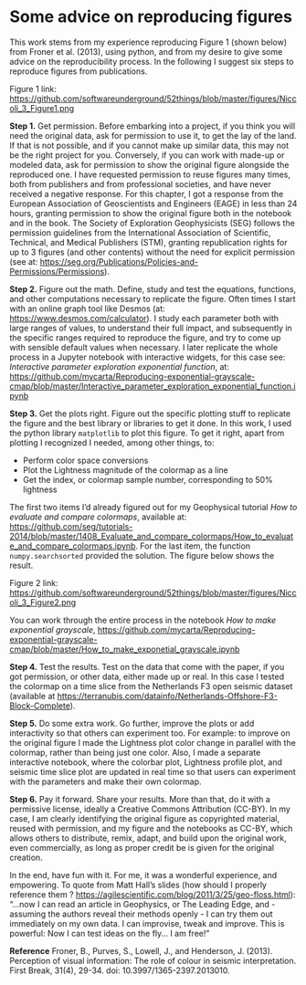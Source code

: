 # Some advice on reproducing figures

This work stems from my experience reproducing  Figure 1 (shown below) from Froner et al. (2013), using python, and from my desire to give some advice on the reproducibility process. In the following I suggest six steps to reproduce figures from publications.

Figure 1 link: 
https://github.com/softwareunderground/52things/blob/master/figures/Niccoli_3_Figure1.png

__Step 1.__ Get permission. Before embarking into a project, if you think you will need the original data, ask for permission to use it, to get the lay of the land. If that is not possible, and if you cannot make up similar data, this may not be the right project for you. Conversely, if you can work with made-up or modeled data, ask for permission to show the original figure alongside the reproduced one. I have requested permission to reuse figures many times, both from publishers and from professional societies, and have never received a negative response. For this chapter, I got a response from the European Association of Geoscientists and Engineers (EAGE) in less than 24 hours, granting permission to show the original figure both in the notebook and in the book. The Society of Exploration Geophysicists (SEG) follows the permission guidelines from the International Association of Scientific, Technical, and Medical Publishers (STM), granting republication rights for up to 3 figures (and other contents) without the need for explicit permission (see at: https://seg.org/Publications/Policies-and-Permissions/Permissions).

__Step 2.__ Figure out the math. Define, study and test the equations, functions, and other computations necessary to replicate the figure. Often times I start with an online graph tool like Desmos (at:  https://www.desmos.com/calculator). I study each parameter both with large ranges of values, to understand their full impact, and subsequently in the specific ranges required to reproduce the figure, and try to come up with sensible default values when necessary. I later replicate the whole process in a Jupyter notebook with interactive widgets, for this case see: _Interactive parameter exploration exponential function_, at: https://github.com/mycarta/Reproducing-exponential-grayscale-cmap/blob/master/Interactive_parameter_exploration_exponential_function.ipynb

__Step 3.__ Get the plots right. Figure out the specific plotting stuff to replicate the figure and the best library or libraries to get it done. In this work, I used the python library `matplotlib` to plot this figure. To get it right, apart from plotting I recognized I needed, among other things, to:
-	Perform color space conversions
-	Plot the Lightness magnitude of the colormap as a line
-	Get the index, or colormap sample number, corresponding to 50% lightness

The first two items I’d already figured out for my Geophysical tutorial _How to evaluate and compare colormaps_, available at: https://github.com/seg/tutorials-2014/blob/master/1408_Evaluate_and_compare_colormaps/How_to_evaluate_and_compare_colormaps.ipynb. For the last item, the function `numpy.searchsorted` provided the solution. The figure below shows the result.

Figure 2 link: 
https://github.com/softwareunderground/52things/blob/master/figures/Niccoli_3_Figure2.png

You can work through the entire process in the notebook _How to make exponential grayscale_, https://github.com/mycarta/Reproducing-exponential-grayscale-cmap/blob/master/How_to_make_exponetial_grayscale.ipynb

__Step 4.__ Test the results. Test on the data that come with the paper, if you got permission, or other data, either made up or real.  In this case I tested the colormap on a time slice from the Netherlands F3 open seismic dataset (available at https://terranubis.com/datainfo/Netherlands-Offshore-F3-Block-Complete).

__Step 5.__ Do some extra work. Go further, improve the plots or add interactivity so that others can experiment too. For example: to improve on the original figure I made the Lightness plot color change in parallel with the colormap, rather than being just one color. Also, I made a separate interactive notebook, where the colorbar plot, Lightness profile plot, and seismic time slice plot are updated in real time so that users can experiment with the parameters and make their own colormap.

__Step 6.__ Pay it forward. Share your results. More than that, do it with a permissive license, ideally a Creative Commons Attribution (CC-BY). In my case, I am clearly identifying the original figure as copyrighted material, reused with permission, and my figure and the notebooks as CC-BY, which allows others to distribute, remix, adapt, and build upon the original work, even commercially, as long as proper credit be is given for the original creation.

In the end, have fun with it. For me, it was a wonderful experience, and empowering. To quote from Matt Hall’s slides (how should I properly reference them ? https://agilescientific.com/blog/2011/3/25/geo-floss.html): “...now I can read an article in Geophysics, or The Leading Edge, and - assuming the authors reveal their methods openly - I can try them out immediately on my own data. I can improvise, tweak and improve. This is powerful: Now I can test ideas on the fly… I am free!”

__Reference__
Froner, B., Purves, S., Lowell, J., and Henderson, J. (2013). Perception of visual information: The role of colour in seismic interpretation. First Break, 31(4), 29-34. doi: 10.3997/1365-2397.2013010.
